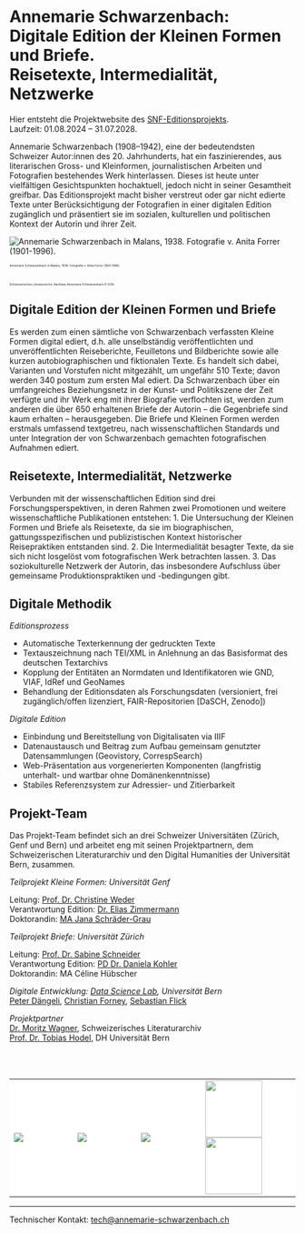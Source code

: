 <!-- Annemarie Schwarzenbach. Digitale Edition (work in progress) -->

# Annemarie Schwarzenbach: <br/> Digitale Edition der Kleinen Formen und Briefe. <br/> Reisetexte, Intermedialität, Netzwerke

Hier entsteht die Projektwebsite des [SNF-Editionsprojekts](https://data.snf.ch/grants/grant/10000500).<br/>
Laufzeit: 01.08.2024 – 31.07.2028.  

Annemarie Schwarzenbach (1908–1942), eine der bedeutendsten Schweizer Autor:innen des 20. Jahrhunderts, hat ein faszinierendes, aus literarischen Gross- und Kleinformen, journalistischen Arbeiten und Fotografien bestehendes Werk hinterlassen. Dieses ist heute unter vielfältigen Gesichtspunkten hochaktuell, jedoch nicht in seiner Gesamtheit greifbar. Das Editionsprojekt macht bisher verstreut oder gar nicht edierte Texte unter Berücksichtigung der Fotografien in einer digitalen Edition zugänglich und präsentiert sie im sozialen, kulturellen und politischen Kontext der Autorin und ihrer Zeit.

![Annemarie Schwarzenbach in Malans, 1938. Fotografie v. Anita Forrer (1901-1996).](https://upload.wikimedia.org/wikipedia/commons/f/f8/SchwarzenbachForrer1938.jpg)

<p style="font-size: 5px;">Annemarie Schwarzenbach in Malans, 1938. Fotografie v. Anita Forrer (1901-1996).</p><br/> 
<p style="font-size: 5px;">Schweizerisches Literaturarchiv, Nachlass Annemarie Schwarzenbach E-5/04.</p>    

## Digitale Edition der Kleinen Formen und Briefe  
Es werden zum einen sämtliche von Schwarzenbach verfassten Kleine Formen digital ediert, d.h. alle unselbständig veröffentlichten und unveröffentlichten Reiseberichte, Feuilletons und Bildberichte sowie alle kurzen autobiographischen und fiktionalen Texte. Es handelt sich dabei, Varianten und Vorstufen nicht mitgezählt, um ungefähr 510 Texte; davon werden 340 postum zum ersten Mal ediert. Da Schwarzenbach über ein umfangreiches Beziehungsnetz in der Kunst- und Politikszene der Zeit verfügte und ihr Werk eng mit ihrer Biografie verflochten ist, werden zum anderen die über 650 erhaltenen Briefe der Autorin – die Gegenbriefe sind kaum erhalten – herausgegeben. Die Briefe und Kleinen Formen werden erstmals umfassend textgetreu, nach wissenschaftlichen Standards und unter Integration der von Schwarzenbach gemachten fotografischen Aufnahmen ediert.  

## Reisetexte, Intermedialität, Netzwerke  
Verbunden mit der wissenschaftlichen Edition sind drei Forschungsperspektiven, in deren Rahmen zwei Promotionen und weitere wissenschaftliche Publikationen entstehen: 1. Die Untersuchung der Kleinen Formen und Briefe als Reisetexte, da sie im biographischen, gattungsspezifischen und publizistischen Kontext historischer Reisepraktiken entstanden sind. 2. Die Intermedialität besagter Texte, da sie sich nicht losgelöst vom fotografischen Werk betrachten lassen. 3. Das soziokulturelle Netzwerk der Autorin, das insbesondere Aufschluss über gemeinsame Produktionspraktiken und -bedingungen gibt.  

## Digitale Methodik  

*Editionsprozess*  

- Automatische Texterkennung der gedruckten Texte
- Textauszeichnung nach TEI/XML in Anlehnung an das Basisformat des deutschen Textarchivs
- Kopplung der Entitäten an Normdaten und Identifikatoren wie GND, VIAF, IdRef und GeoNames
- Behandlung der Editionsdaten als Forschungsdaten (versioniert, frei zugänglich/offen lizenziert, FAIR-Repositorien [DaSCH, Zenodo])
  
*Digitale Edition*  

- Einbindung und Bereitstellung von Digitalisaten via IIIF
- Datenaustausch und Beitrag zum Aufbau gemeinsam genutzter Datensammlungen (Geovistory, CorrespSearch)
- Web-Präsentation aus vorgenerierten Komponenten (langfristig unterhalt- und wartbar ohne Domänenkenntnisse)
- Stabiles Referenzsystem zur Adressier- und Zitierbarkeit

## Projekt-Team  
Das Projekt-Team befindet sich an drei Schweizer Universitäten (Zürich, Genf und Bern) und arbeitet eng mit seinen Projektpartnern, dem Schweizerischen Literaturarchiv und den Digital Humanities der Universität Bern, zusammen.  

 
*Teilprojekt Kleine Formen: Universität Genf*  

Leitung: [Prof. Dr. Christine Weder](https://www.unige.ch/lettres/alman/de/enseignants/moderne/cweder)  
Verantwortung Edition: [Dr. Elias Zimmermann](https://www.unige.ch/lettres/alman/de/enseignants/moderne/elias-zimmermann)  
Doktorandin: [MA Jana Schräder-Grau](https://www.unige.ch/lettres/alman/de/enseignants/moderne/jana-schraeder-grau)  


*Teilprojekt Briefe: Universität Zürich*  

Leitung: [Prof. Dr. Sabine Schneider](https://www.ds.uzh.ch/apps/cms/pfs/personen.php?detail=116)  
Verantwortung Edition: [PD Dr. Daniela Kohler](https://www.ds.uzh.ch/apps/cms/pfs/personen.php?detail=1478)  
Doktorandin: MA Céline Hübscher  

 *Digitale Entwicklung: [Data Science Lab](https://www.dsl.unibe.ch/), Universität Bern*  
[Peter Dängeli](http://www.dh.unibe.ch/ueber_uns/personen/daengeli_peter/), [Christian Forney](http://www.hist.unibe.ch/ueber_uns/personen/forney_christian/), [Sebastian Flick](http://www.dsl.unibe.ch/about_us/people_metadata/flick_sebastian/)  

 *Projektpartner*  
[Dr. Moritz Wagner](https://www.nb.admin.ch/snl/de/home/ueber-uns/sla/benutzungsla/mitarbeitende.html), Schweizerisches Literaturarchiv  
[Prof. Dr. Tobias Hodel](https://www.dh.unibe.ch/ueber_uns/personen/prof_dr_hodel_tobias/index_ger.html), DH Universität Bern  

<br/><br/>

<table>
  <tbody>
  <tr style="background: white;">
    <td width="250px;">
      <a href="https://data.snf.ch/grants/grant/10000500">
        <img src="https://upload.wikimedia.org/wikipedia/commons/7/7d/SNF_logo_Swiss_National_Science_Foundation.png"/>
      </a>
    </td>    
    <td width="250px;">
      <a href="https://www.ds.uzh.ch">
        <img src="https://upload.wikimedia.org/wikipedia/commons/thumb/8/89/Universit%C3%A4t_Z%C3%BCrich_logo.svg/640px-Universit%C3%A4t_Z%C3%BCrich_logo.svg.png"/>
      </a>
    </td>
    <td width="250px;">
      <a href="https://www.unige.ch/lettres/alman/index.php?cID=658">
        <img src="http://www.unige.ch/presse/charte/logos_jpg/logo_nb70.jpg"/>
      </a>
    </td>
    <td width="250px;">
      <a href="https://dh.unibe.ch">
        <img width="100px;" src="https://www.schulungzms.unibe.ch/unibe/portal/microsites/zms_schulung/content/e395292/e36790/e36810/e36851/e1384749/Icon_Logo_2_ger.png"/>
      </a>
      <a href="https://dsl.unibe.ch">
        <img width="100px;" src="https://avatars.githubusercontent.com/u/130562494?s=200&v=4"/>
      </a>
    </td>
  </tr>
</tbody>
</table>

---

Technischer Kontakt: tech@annemarie-schwarzenbach.ch

